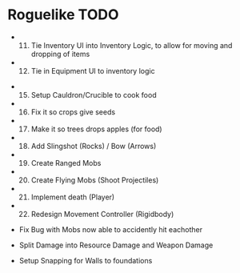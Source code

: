 # Roguelike TODO

[//]: # (- Tie in Loot Tables)
[//]: # (- Setup Mobs Targeting Builds as well)
[//]: # (- 1. Tie in stats to inventory stats display)
[//]: # (- 2. Setup Chat Feed for picking up powerups ex: Loganphx picked up Extra Jump)
[//]: # (- 3. Setup INCREASE_HEALTH, INCREASE_STAMINA, SLOW_HUNGER, and EXTRA_MELEE_DAMAGE Powerups)
[//]: # (- 4. Setup Health Regen + Shield Regen &#40;Player&#41;)
[//]: # (- 5. Health Bar for Entities )
[//]: # (- 6. Setup Player Equipment Component)
[//]: # (- 7. Tie in Equipment UI)
[//]: # (- 8. Day/Night Cycle)
[//]: # (- 09. Mob Spawning at Night)
[//]: # (- 10. Setup Crafting via workbench)
[//]: # (- 11. Setup Recipe Crafting)
- 11. Tie Inventory UI into Inventory Logic, to allow for moving and dropping of items
- 12. Tie in Equipment UI to inventory logic

[//]: # (- 13. Setup Smelting via furnace/forge)
[//]: # (- 14. Setup Anvil to craft tools and armor)
- 15. Setup Cauldron/Crucible to cook food
- 16. Fix it so crops give seeds
- 17. Make it so trees drops apples (for food)
- 18. Add Slingshot (Rocks) / Bow (Arrows)
- 19. Create Ranged Mobs
- 20. Create Flying Mobs (Shoot Projectiles)
- 21. Implement death (Player)
- 22. Redesign Movement Controller (Rigidbody)

- Fix Bug with Mobs now able to accidently hit eachother
- Split Damage into Resource Damage and Weapon Damage
- Setup Snapping for Walls to foundations